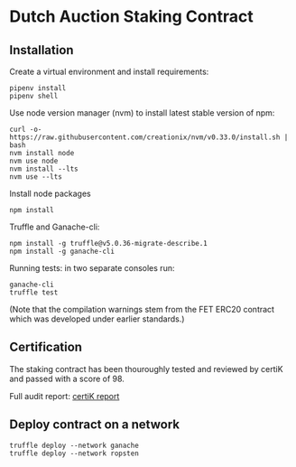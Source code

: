 # Dutch Auction Staking Contract

## Installation
Create a virtual environment and install requirements:
```
pipenv install
pipenv shell
```

Use node version manager (nvm) to install latest stable version of npm:

```
curl -o- https://raw.githubusercontent.com/creationix/nvm/v0.33.0/install.sh | bash
nvm install node
nvm use node
nvm install --lts
nvm use --lts
```
Install node packages
```
npm install
```

Truffle and Ganache-cli:
```
npm install -g truffle@v5.0.36-migrate-describe.1
npm install -g ganache-cli
```

Running tests: in two separate consoles run:
```
ganache-cli
truffle test
```
(Note that the compilation warnings stem from the FET ERC20 contract which was developed under earlier standards.)


## Certification
The staking contract has been thouroughly tested and reviewed by certiK and passed with a score of 98.

Full audit report: [certiK report](https://certificate.certik.org/?key=50a2c433dfd82f5a36f71e2e8989e94cc4c1c01834ae85ee61f2f6704c172dbf)

## Deploy contract on a network
```
truffle deploy --network ganache
truffle deploy --network ropsten
```

